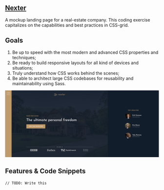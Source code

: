 ## [Nexter](https://rafgarciaa.github.io/Nexter/)
A mockup landing page for a real-estate company. This coding exercise capitalizes on the capabilities and best practices in CSS-grid.

## Goals
1) Be up to speed with the most modern and advanced CSS properties and techniques;
2) Be ready to build responsive layouts for all kind of devices and situations;
3) Truly understand how CSS works behind the scenes;
4) Be able to architect large CSS codebases for reusability and maintainability using Sass.

![screen](/img/screen.png)

## Features & Code Snippets
`// TODO: Write this`